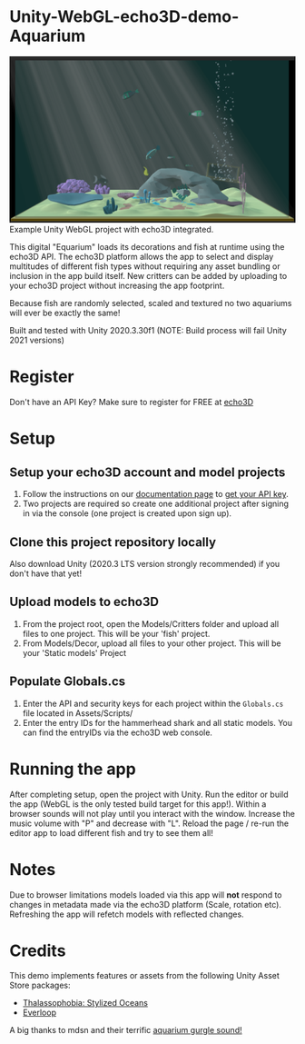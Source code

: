 # Unity-WebGL-echo3D-demo-Aquarium
 
![Equarium screenshot](/screenshot.png)
Example Unity WebGL project with echo3D integrated. 

This digital "Equarium" loads its decorations and fish at runtime using the echo3D API. The echo3D platform allows the app
to select and display multitudes of different fish types without requiring any asset bundling or inclusion in the app build itself. New critters can be added by uploading to your echo3D project without 
increasing the app footprint. 

Because fish are randomly selected, scaled and textured no two aquariums will ever be exactly the same!

Built and tested with Unity 2020.3.30f1 (NOTE: Build process will fail Unity 2021 versions)

# Register
Don't have an API Key? Make sure to register for FREE at [echo3D](www.echo3d.co)

# Setup

## Setup your echo3D account and model projects
1) Follow the instructions on our [documentation page](https://docs.echo3D.co/unity/adding-ar-capabilities) to [get your API key](https://docs.echo3D.co/unity/adding-ar-capabilities#3-set-you-api-key).
2) Two projects are required so create one additional project after signing in via the console (one project is created upon sign up). 

## Clone this project repository locally
Also download Unity (2020.3 LTS version strongly recommended) if you don't have that yet!

## Upload models to echo3D
1) From the project root, open the Models/Critters folder and upload all files to one project. This will be your 'fish' project.
2) From Models/Decor, upload all files to your other project. This will be your 'Static models' Project

## Populate Globals.cs
1) Enter the API and security keys for each project within the  `Globals.cs` file located in Assets/Scripts/
2) Enter the entry IDs for the hammerhead shark and all static models. You can find the entryIDs via the echo3D web console. 

# Running the app
After completing setup, open the project with Unity. Run the editor or build the app (WebGL is the only tested build target for this app!). Within a browser sounds will not play until you interact with the window.
Increase the music volume with "P" and decrease with "L". Reload the page / re-run the editor app to load different fish and try to see them all!

# Notes

Due to browser limitations models loaded via this app will **not** respond to changes in metadata made via the echo3D platform (Scale, rotation etc). Refreshing the app will refetch models with reflected changes.

# Credits

This demo implements features or assets from the following Unity Asset Store packages:
 - [Thalassophobia: Stylized Oceans](https://assetstore.unity.com/packages/3d/environments/landscapes/thalassophobia-stylized-oceans-192227)
 - [Everloop](https://assetstore.unity.com/packages/audio/music/everloop-nonlinear-soundtrack-45205)

A big thanks to mdsn and their terrific [aquarium gurgle sound!](https://freesound.org/people/mdsn/sounds/175274/)

